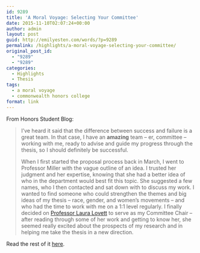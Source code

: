 ```yaml
---
id: 9289
title: 'A Moral Voyage: Selecting Your Committee'
date: 2015-11-10T02:07:24+00:00
author: admin
layout: post
guid: http://emilyesten.com/words/?p=9289
permalink: /highlights/a-moral-voyage-selecting-your-committee/
original_post_id:
  - "9289"
  - "9289"
categories:
  - Highlights
  - Thesis
tags:
  - a moral voyage
  - commonwealth honors college
format: link
---
```

From Honors Student Blog:

> I’ve heard it said that the difference between success and failure is a great team. In that case, I have an **amazing** team &#8211; er, committee &#8211; working with me, ready to advise and guide my progress through the thesis, so I should definitely be successful.
> 
> When I first started the proposal process back in March, I went to Professor Miller with the vague outline of an idea. I trusted her judgment and her expertise, knowing that she had a better idea of who in the department would best fit this topic. She suggested a few names, who I then contacted and sat down with to discuss my work. I wanted to find someone who could strengthen the themes and big ideas of my thesis &#8211; race, gender, and women&#8217;s movements &#8211; and who had the time to work with me on a 1:1 level regularly. I finally decided on [Professor Laura Lovett](http://www.umass.edu/history/people/faculty/lovett.html) to serve as my Committee Chair &#8211; after reading through some of her work and getting to know her, she seemed really excited about the prospects of my research and in helping me take the thesis in a new direction.

Read the rest of it [here](https://www.honors.umass.edu/blog/eesten/moral-voyage-selecting-your-committee).